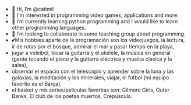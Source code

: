 - 👋 Hi, I’m @catimil
- 👀 I'm interested in programming video games, applications and more.
- 🌱 I’m currently learning python programming and I would like to learn other programming languages.
- 💞️ I’m looking to collaborate in some teaching group about programming.
- 💕Mis hobbies aparte de la programación son los videojuegos, la lectura, ir de rutas por el bosque, admirar el mar y pasar tiempo en la playa,
-  jugar a voleibol, tocar la guitarra y el ukelele, la música en general (gente tocando el piano y la guitarra eléctrica y musica clasica y la salsa),
- observar el espacio con el telescopio y aprender sobre la luna y las galaxias, la meditación y los minerales, viajar, el futbol (mi equipo favortio es el Barça),
- el basket y mis series/peliculas favortias son: Gilmore Girls, Outer Banks, El club de los poetas muertos, Crepúsculo.
<!---
catimil/catimil is a ✨ special ✨ repository because its `README.md` (this file) appears on your GitHub profile.
You can click the Preview link to take a look at your changes.
--->
